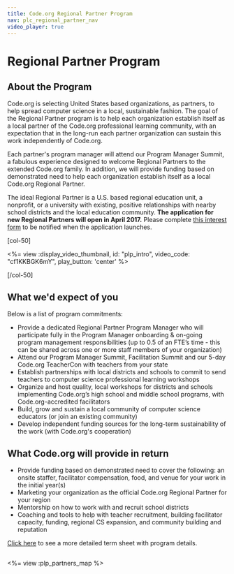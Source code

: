 ```yaml
---
title: Code.org Regional Partner Program
nav: plc_regional_partner_nav
video_player: true
---
```

# Regional Partner Program 

## About the Program

Code.org is selecting United States based organizations, as partners, to help spread computer science in a local, sustainable fashion. The goal of the Regional Partner program is to help each organization establish itself as a local partner of the Code.org professional learning community, with an expectation that in the long-run each partner organization can sustain this work independently of Code.org.

Each partner's program manager will attend our Program Manager Summit, a fabulous experience designed to welcome Regional Partners to the extended Code.org family. In addition, we will provide funding based on demonstrated need to help each organization establish itself as a local Code.org Regional Partner.

The ideal Regional Partner is a U.S. based regional education unit, a nonprofit, or a university with existing, positive relationships with nearby school districts and the local education community. **The application for new Regional Partners will open in April 2017.** Please complete [this interest form](https://goo.gl/forms/bUBU8MyyqAlVhpG83) to be notified when the application launches.

[col-50]

<%= view :display_video_thumbnail, id: "plp_intro", video_code: "cf1KKBGK6mY", play_button: 'center' %>

[/col-50]

<div style="clear: both;"></div>

## What we'd expect of you
Below is a list of program commitments:

- Provide a dedicated Regional Partner Program Manager who will participate fully in the Program Manager onboarding & on-going program management responsibilities (up to 0.5 of an FTE’s time - this can be shared across one or more staff members of your organization)
- Attend our Program Manager Summit, Facilitation Summit and our 5-day Code.org TeacherCon with teachers from your state
- Establish partnerships with local districts and schools to commit to send teachers to computer science professional learning workshops
- Organize and host quality, local workshops for districts and schools implementing Code.org’s high school and middle school programs, with Code.org-accredited facilitators
- Build, grow and sustain a local community of computer science educators (or join an existing community)
- Develop independent funding sources for the long-term sustainability of the work (with Code.org's cooperation)

 
## What Code.org will provide in return
- Provide funding based on demonstrated need to cover the following: an onsite staffer, facilitator compensation, food, and venue for your work in the initial year(s)
- Marketing your organization as the official Code.org Regional Partner for your region
- Mentorship on how to work with and recruit school districts
- Coaching and tools to help with teacher recruitment, building facilitator capacity, funding, regional CS expansion, and community building and reputation

<a href="/educate/regional-partner/terms" target=_blank>Click here</a> to see a more detailed term sheet with program details.

 
## <a name="partners"></a>

<%= view :plp_partners_map %>

